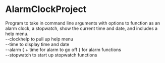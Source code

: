 # AlarmClockProject
Program to take in command line arguments with options to function as an alarm clock, a stopwatch, show the current time and date, and includes a help menu.<br>
--clockhelp to pull up help menu<br>
--time to display time and date<br>
--alarm { + time for alarm to go off } for alarm functions<br>
--stopwatch to start up stopwatch functions<br>
